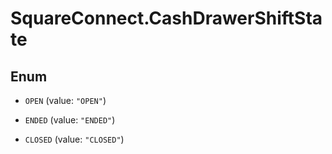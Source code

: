 # SquareConnect.CashDrawerShiftState

## Enum


* `OPEN` (value: `"OPEN"`)

* `ENDED` (value: `"ENDED"`)

* `CLOSED` (value: `"CLOSED"`)


